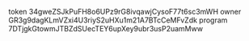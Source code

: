token 34gweZSJkPuFH8o6UPz9rG8ivqawjCysoF77t6sc3mWH
owner GR3g9dagKLmVZxi4U3riyS2uHXu1m21A7BTcCeMFvZdk
program 7DTjgkGtowmJTBZdSUecTEY6upXey9ubr3usP2uamMww
